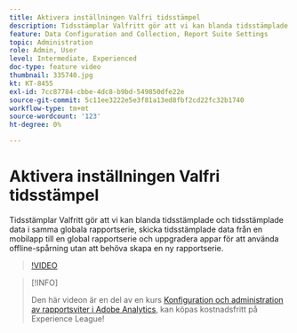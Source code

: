 ```yaml
---
title: Aktivera inställningen Valfri tidsstämpel
description: Tidsstämplar Valfritt gör att vi kan blanda tidsstämplade och tidsstämplade data i samma globala rapportserie, skicka tidsstämplade data från en mobilapp till en global rapportserie och uppgradera appar för att använda offline-spårning utan att behöva skapa en ny rapportserie.
feature: Data Configuration and Collection, Report Suite Settings
topic: Administration
role: Admin, User
level: Intermediate, Experienced
doc-type: feature video
thumbnail: 335740.jpg
kt: KT-8455
exl-id: 7cc87784-cbbe-4dc8-b9bd-549850dfe22e
source-git-commit: 5c11ee3222e5e3f81a13ed8fbf2cd22fc32b1740
workflow-type: tm+mt
source-wordcount: '123'
ht-degree: 0%

---
```


# Aktivera inställningen Valfri tidsstämpel

Tidsstämplar Valfritt gör att vi kan blanda tidsstämplade och tidsstämplade data i samma globala rapportserie, skicka tidsstämplade data från en mobilapp till en global rapportserie och uppgradera appar för att använda offline-spårning utan att behöva skapa en ny rapportserie.

>[!VIDEO](https://video.tv.adobe.com/v/335740/?quality=12&learn=on)

>[!INFO]
>
> Den här videon är en del av en kurs [Konfiguration och administration av rapportsviter i Adobe Analytics](https://experienceleague.adobe.com/?recommended=Analytics-A-1-2021.1.administration), kan köpas kostnadsfritt på Experience League!